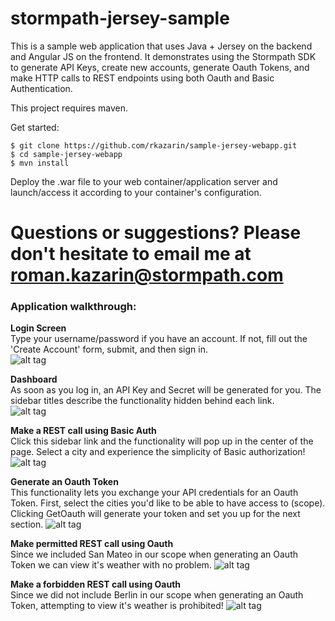 stormpath-jersey-sample
====================

This is a sample web application that uses Java + Jersey on the backend and Angular JS on the frontend. It demonstrates using the Stormpath SDK to generate API Keys, create new accounts, generate Oauth Tokens, and make HTTP calls to REST endpoints using both Oauth and Basic Authentication.

This project requires maven.

Get started:

```
$ git clone https://github.com/rkazarin/sample-jersey-webapp.git
$ cd sample-jersey-webapp
$ mvn install
```
Deploy the .war file to your web container/application server and launch/access it according to your container's configuration.

Questions or suggestions? Please don't hesitate to email me at roman.kazarin@stormpath.com
====================

### Application walkthrough:

**Login Screen** <br>
Type your username/password if you have an account. If not, fill out the 'Create Account' form, submit, and then sign in.<br>
![alt tag](http://i.imgur.com/SACJ88l.png)

**Dashboard** <br>
As soon as you log in, an API Key and Secret will be generated for you. The sidebar titles describe the functionality hidden behind each link.<br>
![alt tag](http://i.imgur.com/UIf6xjS.png)

**Make a REST call using Basic Auth** <br>
Click this sidebar link and the functionality will pop up in the center of the page. Select a city and experience the simplicity of Basic authorization! <br>
![alt tag](http://i.imgur.com/UgQ0jWC.png)

**Generate an Oauth Token** <br>
This functionality lets you exchange your API credentials for an Oauth Token. First, select the cities you'd like to be able to have access to (scope). Clicking GetOauth will generate your token and set you up for the next section.
![alt tag](http://i.imgur.com/RwACzLW.png)

**Make permitted REST call using Oauth** <br>
Since we included San Mateo in our scope when generating an Oauth Token we can view it's weather with no problem.
![alt tag](http://i.imgur.com/7TctAt1.png)

**Make a forbidden REST call using Oauth** <br>
Since we did not include Berlin in our scope when generating an Oauth Token, attempting to view it's weather is prohibited!
![alt tag](http://i.imgur.com/HvhKuml.png)
